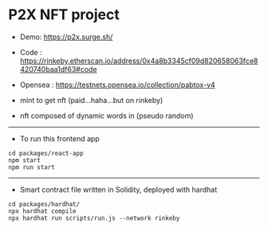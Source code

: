 # P2X NFT project
- Demo: https://p2x.surge.sh/
- Code : https://rinkeby.etherscan.io/address/0x4a8b3345cf09d820658063fce8420740baa1df63#code
- Opensea : https://testnets.opensea.io/collection/pabtox-v4

- mint to get nft (paid...haha...but on rinkeby)
- nft composed of dynamic words in (pseudo random)

---

- To run this frontend app
```
cd packages/react-app
npm start
npm run start
```
---
- Smart contract file written in Solidity, deployed with hardhat
```
cd packages/hardhat/
npx hardhat compile
npx hardhat run scripts/run.js --network rinkeby   
```

